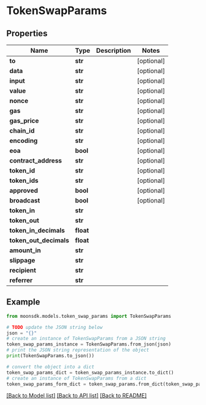 # TokenSwapParams

## Properties

| Name                     | Type      | Description | Notes       |
| ------------------------ | --------- | ----------- | ----------- |
| **to**                   | **str**   |             | \[optional] |
| **data**                 | **str**   |             | \[optional] |
| **input**                | **str**   |             | \[optional] |
| **value**                | **str**   |             | \[optional] |
| **nonce**                | **str**   |             | \[optional] |
| **gas**                  | **str**   |             | \[optional] |
| **gas\_price**           | **str**   |             | \[optional] |
| **chain\_id**            | **str**   |             | \[optional] |
| **encoding**             | **str**   |             | \[optional] |
| **eoa**                  | **bool**  |             | \[optional] |
| **contract\_address**    | **str**   |             | \[optional] |
| **token\_id**            | **str**   |             | \[optional] |
| **token\_ids**           | **str**   |             | \[optional] |
| **approved**             | **bool**  |             | \[optional] |
| **broadcast**            | **bool**  |             | \[optional] |
| **token\_in**            | **str**   |             |             |
| **token\_out**           | **str**   |             |             |
| **token\_in\_decimals**  | **float** |             |             |
| **token\_out\_decimals** | **float** |             |             |
| **amount\_in**           | **str**   |             |             |
| **slippage**             | **str**   |             |             |
| **recipient**            | **str**   |             |             |
| **referrer**             | **str**   |             |             |

## Example

```python
from moonsdk.models.token_swap_params import TokenSwapParams

# TODO update the JSON string below
json = "{}"
# create an instance of TokenSwapParams from a JSON string
token_swap_params_instance = TokenSwapParams.from_json(json)
# print the JSON string representation of the object
print(TokenSwapParams.to_json())

# convert the object into a dict
token_swap_params_dict = token_swap_params_instance.to_dict()
# create an instance of TokenSwapParams from a dict
token_swap_params_form_dict = token_swap_params.from_dict(token_swap_params_dict)
```

[\[Back to Model list\]](./#documentation-for-models) [\[Back to API list\]](./#documentation-for-api-endpoints) [\[Back to README\]](./)
